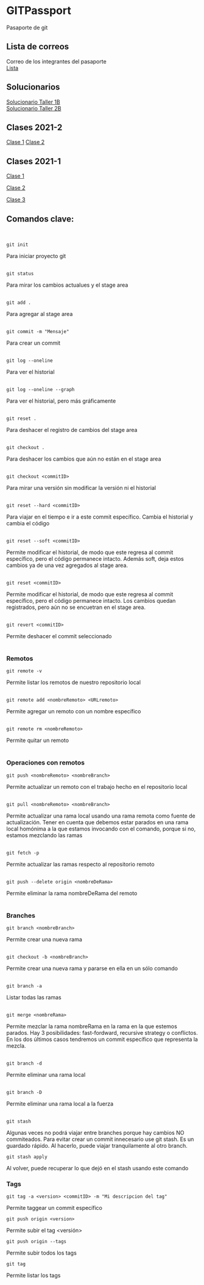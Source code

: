 # GITPassport
Pasaporte de git

## Lista de correos
Correo de los integrantes del pasaporte </br>
[Lista](https://docs.google.com/spreadsheets/d/1w9ELsgnD8ex27fF88WIL0UhM5rGU1ftTxDXpZT4gaBM/edit?usp=sharing)

## Solucionarios

[Solucionario Taller 1B](https://youtu.be/Rxi8SLDELXs)<br>
[Solucionario Taller 2B](https://youtu.be/FVzl4HLe_yk)




## Clases 2021-2
[Clase 1](https://youtu.be/waxfeZfGiCQ)
[Clase 2](https://youtu.be/TQOHXfQAJ-E)


## Clases 2021-1
[Clase 1](https://youtu.be/RmA4RKaR6oU)

[Clase 2](https://www.youtube.com/watch?v=eNXxlCBr0yE)

[Clase 3](https://youtu.be/zdag9QIMY-0)


## Comandos clave:
</br>

```
git init
```
Para iniciar proyecto git
</br></br>
```
git status
```
Para mirar los cambios actualues y el stage area 
</br></br>
```
git add .
```
Para agregar al stage area
</br></br>
```
git commit -m "Mensaje"
```
Para crear un commit
</br></br>
```
git log --oneline
```
Para ver el historial
</br></br>


```
git log --oneline --graph
```
Para ver el historial, pero más gráficamente
</br></br>

```
git reset .
```
Para deshacer el registro de cambios del stage area
</br></br>

```
git checkout .
```
Para deshacer los cambios que aún no están en el stage area
</br></br>

```
git checkout <commitID>
```
Para mirar una versión sin modificar la versión ni el historial
</br></br>



```
git reset --hard <commitID>
```
Para viajar en el tiempo e ir a este commit específico. Cambia el historial y cambia el código
</br></br>

```
git reset --soft <commitID>
```
Permite modificar el historial, de modo que este regresa al commit específico, pero el código permanece intacto. Además soft, deja estos cambios ya de una vez agregados al stage area.
</br></br>

```
git reset <commitID>
```
Permite modificar el historial, de modo que este regresa al commit específico, pero el código permanece intacto. Los cambios quedan registrados, pero aún no se encuetran en el stage area.
</br></br>

```
git revert <commitID>
```
Permite deshacer el commit seleccionado
</br></br>



### Remotos
```
git remote -v 
```
Permite listar los remotos de nuestro repositorio local
</br></br>


```
git remote add <nombreRemoto> <URLremoto> 
```
Permite agregar un remoto con un nombre específico
</br></br>


```
git remote rm <nombreRemoto> 
```
Permite quitar un remoto
</br></br>


### Operaciones con remotos

```
git push <nombreRemoto> <nombreBranch> 
```
Permite actualizar un remoto con el trabajo hecho en el repositorio local
</br></br>

```
git pull <nombreRemoto> <nombreBranch> 
```
Permite actualizar una rama local usando una rama remota como fuente de actualización. Tener en cuenta que debemos estar parados en una rama local homónima a la que estamos invocando con el comando, porque si no, estamos mezclando las ramas
</br></br>

```
git fetch -p 
```
Permite actualizar las ramas respecto al repositorio remoto
</br></br>

```
git push --delete origin <nombreDeRama> 
```
Permite eliminar la rama nombreDeRama del remoto
</br></br>


### Branches

```
git branch <nombreBranch>
```
Permite crear una nueva rama
</br></br>

```
git checkout -b <nombreBranch>
```
Permite crear una nueva rama y pararse en ella en un sólo comando
</br></br>

```
git branch -a
```
Listar todas las ramas
</br></br>

```
git merge <nombreRama>
```
Permite mezclar la rama nombreRama en la rama en la que estemos parados. Hay 3 posibilidades: fast-fordward, recursive strategy o conflictos. En los dos últimos casos tendremos un commit específico que representa la mezcla.
</br></br>

```
git branch -d
```
Permite eliminar una rama local
</br></br>

```
git branch -D
```
Permite eliminar una rama local a la fuerza
</br></br>


```
git stash
```
Algunas veces no podrá viajar entre branches porque hay cambios NO commiteados. Para evitar crear un commit innecesario use git stash. Es un guardado rápido. Al hacerlo, puede viajar tranquilamente al otro branch.


```
git stash apply
```
Al volver, puede recuperar lo que dejó en el stash usando este comando



### Tags


```
git tag -a <version> <commitID> -m "Mi descripcion del tag"
```
Permite taggear un commit específico
</br>

```
git push origin <version>
```
Permite subir el tag <versión>
</br>


```
git push origin --tags
```
Permite subir todos los tags
</br>


```
git tag
```
Permite listar los tags
</br>


